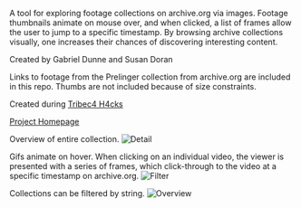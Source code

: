 A tool for exploring footage collections on archive.org via images. Footage thumbnails animate on mouse over, and when clicked, a list of frames allow the user to jump to a specific timestamp. By browsing archive collections visually, one increases their chances of discovering interesting content.

Created by Gabriel Dunne and Susan Doran

Links to footage from the Prelinger collection from archive.org are included in this repo. Thumbs are not included because of size constraints.

Created during [Tribec4 H4cks](http://www.gaffta.org/2013/02/24/tribeca-hacks-archives/)

[Project Homepage](http://quilime.github.com/visual-archive/)

Overview of entire collection.
![Detail](https://raw.github.com/quilime/visual-archive/gh-pages/images/overview.png)

Gifs animate on hover. When clicking on an individual video, the viewer is presented with a series of frames, which click-through to the video at a specific timestamp on archive.org.
![Filter](https://raw.github.com/quilime/visual-archive/gh-pages/images/detail.png)

Collections can be filtered by string.
![Overview](https://raw.github.com/quilime/visual-archive/gh-pages/images/filter.png)

